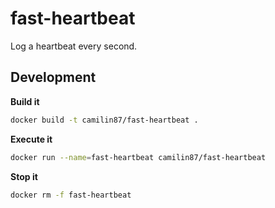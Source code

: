 # fast-heartbeat  
Log a heartbeat every second.

## Development  

**Build it**  

```sh
docker build -t camilin87/fast-heartbeat .
```

**Execute it**  

```sh
docker run --name=fast-heartbeat camilin87/fast-heartbeat
```

**Stop it**  

```sh
docker rm -f fast-heartbeat
```
